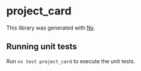 # project_card

This library was generated with [Nx](https://nx.dev).

## Running unit tests

Run `nx test project_card` to execute the unit tests.
